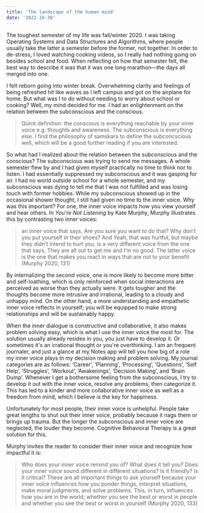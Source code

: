 ```yaml
---
title: 'The landscape of the human mind'
date: '2022-10-30'
---
```


The toughest semester of my life was fall/winter 2020. I was taking Operating Systems and Data Structures and Algorithms, where people usually take the latter a semester before the former, not together. In order to de-stress, I loved watching cooking videos, so I really had nothing going on besides school and food. When reflecting on how that semester felt, the best way to describe it was that it was one long marathon—the days all merged into one.

I felt reborn going into winter break. Overwhelming clarity and feelings of being refreshed hit like waves as I left campus and got on the airplane for home. But what was I to do without needing to worry about school or cooking? Well, my mind decided for me. I had an enlightenment on the relation between the subconscious and the conscious.

> Quick definition: the conscious is everything reachable by your inner voice e.g. thoughts and awareness. The subconscious is everything else. I find the philosophy of samskara to define the subconcscious well, which will be a good further reading if you are interested.

So what had I realized about the relation between the subconscious and the conscious? The subconscious was trying to send me messages. A whole semester flew by and I had given myself practically no time to think nor to listen. I had essentially suppressed my subconscious and it was gasping for air. I had no world outside school for a whole semester, and my subconscious was dying to tell me that I was not fulfilled and was losing touch with former hobbies. While my subconscious showed up in the occasional shower thought, I still had given no time to the inner voice. Why was this important? For one, the inner voice impacts how you view yourself and hear others. In _You're Not Listening_ by Kate Murphy, Murphy illustrates this by contrasting two inner voices:

> an inner voice that says, Are you sure you want to do that? Why don’t you put yourself in their shoes? And Yeah, that was hurtful, but maybe they didn’t intend to hurt you, is a very different voice from the one that says, They are all out to get me and I’m no good. The latter voice is the one that makes you react in ways that are not to your benefit (Murphy 2020, 131)

By internalizing the second voice, one is more likely to become more bitter and self-loathing, which is only reinforced when social interactions are perceived as worse than they actually were. It gets tougher and the thoughts become more intrusive and irrational, leading to a cloudy and unhappy mind. On the other hand, a more understanding and empathetic inner voice reflects in yourself; you will be equipped to make strong relationships and will be sustainably happy.

When the inner dialogue is constructive and collaborative, it also makes problem solving easy, which is what I use the inner voice the most for. The solution usually already resides in you, you just have to develop it. Or sometimes it's an irrational thought or you're overthinking. I am an frequent journaler, and just a glance at my Notes app will tell you how big of a role my inner voice plays in my decision making and problem solving. My journal categories are as follows: ‘Career’, ‘Planning’, ‘Processing’, ‘Questions’, ‘Self Help’, ‘Struggles’, ‘Workout’, ‘Awakenings’, ‘Decision Making’, and ‘Brain Dump’. Whenever I get a bothersome feeling from the subconscious, I try to develop it out with the inner voice, resolve any problems, then categorize it. This has led to a kinder and more collaborative inner voice as well as a freedom from mind, which I believe is the key for happiness.

Unfortunately for most people, their inner voice is unhelpful. People take great lengths to shut out their inner voice, probably because it nags them or brings up trauma. But the longer the subconscious and inner voice are neglected, the louder they become. Cognitive Behavioral Therapy is a great solution for this.

Murphy invites the reader to consider their inner voice and recognize how impactful it is:

> Who does your inner voice remind you of? What does it tell you? Does your inner voice sound different in different situations? Is it friendly? Is it critical? These are all important things to ask yourself because your inner voice influences how you ponder things, interpret situations, make moral judgments, and solve problems. This, in turn, influences how you are in the world; whether you see the best or worst in people and whether you see the best or worst in yourself (Murphy 2020, 133)
